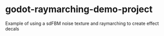 # godot-raymarching-demo-project
Example of using a sdFBM noise texture and raymarching to create effect decals
